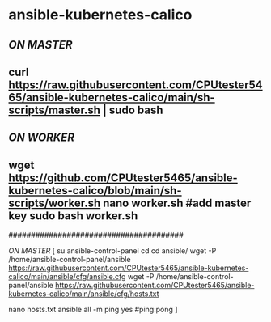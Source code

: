 # ansible-kubernetes-calico
*ON MASTER*
---
curl https://raw.githubusercontent.com/CPUtester5465/ansible-kubernetes-calico/main/sh-scripts/master.sh | sudo bash
---
*ON WORKER*
---
wget https://github.com/CPUtester5465/ansible-kubernetes-calico/blob/main/sh-scripts/worker.sh
nano worker.sh
#add master key 
sudo bash worker.sh 
---
#######################################

*ON MASTER*
[
su ansible-control-panel
cd
cd ansible/
wget -P /home/ansible-control-panel/ansible https://raw.githubusercontent.com/CPUtester5465/ansible-kubernetes-calico/main/ansible/cfg/ansible.cfg
wget -P /home/ansible-control-panel/ansible https://raw.githubusercontent.com/CPUtester5465/ansible-kubernetes-calico/main/ansible/cfg/hosts.txt

nano hosts.txt
ansible all -m ping
yes
#ping:pong
]
